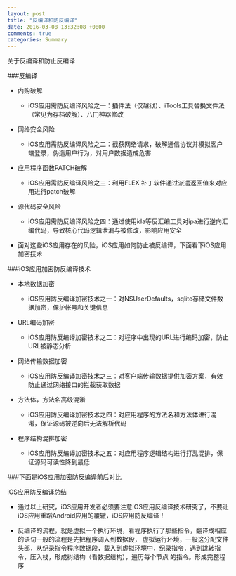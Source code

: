 ```yaml
---
layout: post
title: "反编译和防反编译"
date: 2016-03-08 13:32:08 +0800
comments: true
categories: Summary
---
```


关于反编译和防止反编译


###反编译

* 内购破解

	- iOS应用需防反编译风险之一：插件法（仅越狱）、iTools工具替换文件法（常见为存档破解）、八门神器修改


* 网络安全风险

	- iOS应用需防反编译风险之二：截获网络请求，破解通信协议并模拟客户端登录，伪造用户行为，对用户数据造成危害





<!--more-->





* 应用程序函数PATCH破解

	- iOS应用需防反编译风险之三：利用FLEX 补丁软件通过派遣返回值来对应用进行patch破解


* 源代码安全风险

	- iOS应用需防反编译风险之四：通过使用ida等反汇编工具对ipa进行逆向汇编代码，导致核心代码逻辑泄漏与被修改，影响应用安全


* 面对这些iOS应用存在的风险，iOS应用如何防止被反编译，下面看下iOS应用加密技术



###iOS应用加密防反编译技术


* 本地数据加密

	- iOS应用防反编译加密技术之一：对NSUserDefaults，sqlite存储文件数据加密，保护帐号和关键信息


* URL编码加密

	- iOS应用防反编译加密技术之二：对程序中出现的URL进行编码加密，防止URL被静态分析


* 网络传输数据加密

	- iOS应用防反编译加密技术之三：对客户端传输数据提供加密方案，有效防止通过网络接口的拦截获取数据


* 方法体，方法名高级混淆

	- iOS应用防反编译加密技术之四：对应用程序的方法名和方法体进行混淆，保证源码被逆向后无法解析代码


* 程序结构混排加密

	- iOS应用防反编译加密技术之五：对应用程序逻辑结构进行打乱混排，保证源码可读性降到最低



###下面是iOS应用加密防反编译前后对比

iOS应用防反编译总结

* 通过以上研究，iOS应用开发者必须要注意iOS应用反编译技术研究了，不要让iOS应用重蹈Android应用的覆辙，iOS应用防反编译！

* 反编译的流程，就是虚拟一个执行环境，看程序执行了那些指令，翻译成相应的语句一般的流程是先把程序调入到数据段， 虚拟运行环境，一般这分配文件头部，从纪录指令程序数据段，载入到虚拟环境中，纪录指令，遇到跳转指令，压入栈，形成树结构（看数据结构），遍历每个节点 的指令。形成完整程序
 
